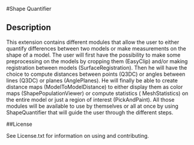 #Shape Quantifier

## Description

This extension contains different modules that allow the user to either quantify differences between two models or make measurements on the shape of a model.
The user will first have the possibility to make some preprocessing on the models by cropping them (EasyClip) and/or making registration between models (SurfaceRegistration).
Then he will have the choice to compute distances between points (Q3DC) or angles between lines (Q3DC) or planes (AnglePlanes).
He will finally be able to create distance maps (ModelToModelDistance) to either display them as color maps (ShapePopulationViewer) or compute statistics ( MeshStatistics) on the entire model or just a region of interest (PickAndPaint).
All those modules will be available to use by themselves or all at once by using ShapeQuantifier that will guide the user through the different steps.


##License

See License.txt for information on using and contributing.

